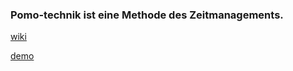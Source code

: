### Pomo-technik ist eine Methode des Zeitmanagements.

[wiki](https://de.wikipedia.org/wiki/Pomodoro-Technik)

[demo](https://ronijan.github.io/pomo-technik/)
